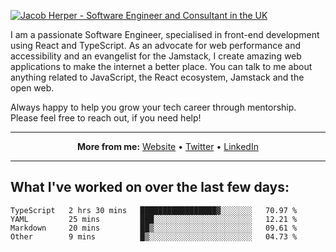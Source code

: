 [![Jacob Herper - Software Engineer and Consultant in the UK](https://res.cloudinary.com/jacobherper/image/upload/v1641506277/gh-image.png)](https://jacobherper.com/)

I am a passionate Software Engineer, specialised in front-end development using React and TypeScript. As an advocate for web performance and accessibility and an evangelist for the Jamstack, I create amazing web applications to make the internet a better place. You can talk to me about anything related to JavaScript, the React ecosystem, Jamstack and the open web.

Always happy to help you grow your tech career through mentorship. Please feel free to reach out, if you need help!

---

<p align="center">
  <strong>More from me:</strong> 
  <a href="https://jacobherper.com/">Website</a> •
  <a href="https://twitter.com/intent/follow?screen_name=jakeherp&tw_p=followbutton">Twitter</a> •
  <a href="https://www.linkedin.com/in/jacobherper/">LinkedIn</a>
</p>

---

## What I've worked on over the last few days:

<!--START_SECTION:waka-->

```text
TypeScript   2 hrs 30 mins   █████████████████▓░░░░░░░   70.97 %
YAML         25 mins         ███░░░░░░░░░░░░░░░░░░░░░░   12.21 %
Markdown     20 mins         ██▒░░░░░░░░░░░░░░░░░░░░░░   09.61 %
Other        9 mins          █▒░░░░░░░░░░░░░░░░░░░░░░░   04.73 %
```

<!--END_SECTION:waka-->
